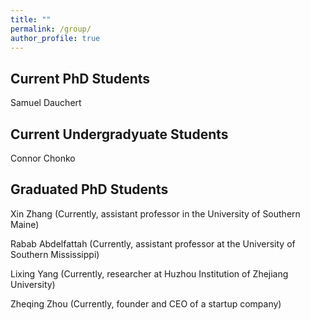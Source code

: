 ```yaml
---
title: ""
permalink: /group/
author_profile: true
---
```


## Current PhD Students

Samuel Dauchert

## Current Undergradyuate Students

Connor Chonko

## Graduated PhD Students

Xin Zhang (Currently, assistant professor in the University of Southern Maine)

Rabab Abdelfattah (Currently, assistant professor at the University of Southern Mississippi)

Lixing Yang (Currently, researcher at Huzhou Institution of Zhejiang University)

Zheqing Zhou (Currently, founder and CEO of a startup company)
